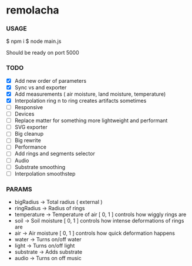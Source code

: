 # remolacha

### USAGE

$ npm i
$ node main.js

Should be ready on port 5000

### TODO

- [x] Add new order of parameters
- [x] Sync vs and exporter
- [x] Add measurements ( air moisture, land moisture, temperature)
- [x] Interpolation ring n to ring  creates artifacts sometimes
- [ ] Responsive
- [ ] Devices
- [ ] Replace matter for something more lightweight and performant
- [ ] SVG exporter
- [ ] Big cleanup
- [ ] Big rewrite
- [ ] Performance
- [ ] Add rings and segments selector
- [ ] Audio
- [ ] Substrate smoothing
- [ ] Interpolation smoothstep

### PARAMS

* bigRadius -> Total radius ( external )
* ringRadius -> Radius of rings
* temperature -> Temperature of air [ 0, 1 ] controls how wiggly rings are
* soil -> Soil moisture [ 0, 1 ] controls how intense deformations of rings are
* air -> Air moisture [ 0, 1 ] controls how quick deformation happens
* water -> Turns on/off water
* light -> Turns on/off light
* substrate -> Adds substrate
* audio -> Turns on off music
